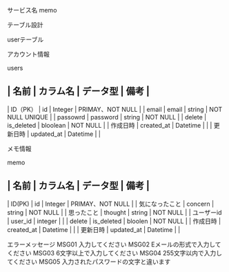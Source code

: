 サービス名 memo

テーブル設計

userテーブル

アカウント情報  

users

| 名前                              | カラム名          | データ型 | 備考                       |
--------------------------------------------------------------------------------------------
| ID（PK）                          | id              | Integer  | PRIMAY、NOT NULL          |
| email                            | email           | string   | NOT NULL UNIQUE           |
| passowrd                         | password        | string   | NOT NULL                  |
| delete                           | is_deleted       | bloolean | NOT NULL                  |
| 作成日時                           | created_at        | Datetime |                            |
| 更新日時                           | updated_at        | Datetime |                            |


メモ情報

memo

| 名前                              | カラム名          | データ型 | 備考                       |
--------------------------------------------------------------------------------------------
| ID(PK)                           | id               | Integer | PRIMAY、NOT NULL          |
| 気になったこと                     | concern          | string  | NOT NULL                  |
| 思ったこと                        | thought          | string  | NOT NULL                  |
| ユーザーid                         | user_id           | integer  |                        |
| delete                           | is_deleted       | bloolen | NOT NULL                  |
| 作成日時                           | created_at        | Datetime |                        |
| 更新日時                           | updated_at        | Datetime |                        |

エラーメッセージ
MSG01  入力してください
MSG02  Eメールの形式で入力してください
MSG03  6文字以上で入力してください
MSG04  255文字以内で入力してください
MSG05  入力されたパスワードの文字と違います